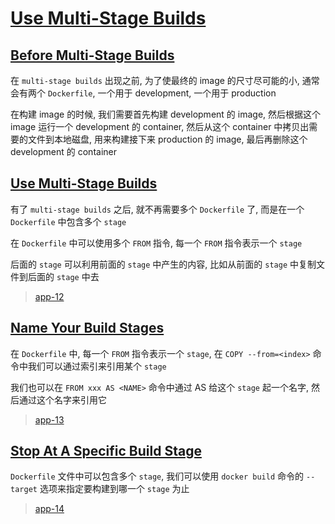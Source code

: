 # [Use Multi-Stage Builds](https://docs.docker.com/develop/develop-images/multistage-build/)

## [Before Multi-Stage Builds](https://docs.docker.com/develop/develop-images/multistage-build/#before-multi-stage-builds)

在 `multi-stage builds` 出现之前, 为了使最终的 image 的尺寸尽可能的小, 通常会有两个 `Dockerfile`, 一个用于 development, 一个用于 production

在构建 image 的时候, 我们需要首先构建 development 的 image, 然后根据这个 image 运行一个 development 的 container,
然后从这个 container 中拷贝出需要的文件到本地磁盘, 用来构建接下来 production 的 image, 最后再删除这个 development 的 container

## [Use Multi-Stage Builds](https://docs.docker.com/develop/develop-images/multistage-build/#use-multi-stage-builds)

有了 `multi-stage builds` 之后, 就不再需要多个 `Dockerfile` 了, 而是在一个 `Dockerfile` 中包含多个 `stage`

在 `Dockerfile` 中可以使用多个 `FROM` 指令, 每一个 `FROM` 指令表示一个 `stage`

后面的 `stage` 可以利用前面的 `stage` 中产生的内容, 比如从前面的 `stage` 中复制文件到后面的 `stage` 中去

> [app-12](./app-12)

## [Name Your Build Stages](https://docs.docker.com/develop/develop-images/multistage-build/#name-your-build-stages)

在 `Dockerfile` 中, 每一个 `FROM` 指令表示一个 `stage`, 在 `COPY --from=<index>` 命令中我们可以通过索引来引用某个 `stage`

我们也可以在 `FROM xxx AS <NAME>` 命令中通过 AS 给这个 `stage` 起一个名字, 然后通过这个名字来引用它

> [app-13](./app-13)

## [Stop At A Specific Build Stage](https://docs.docker.com/develop/develop-images/multistage-build/#stop-at-a-specific-build-stage)

`Dockerfile` 文件中可以包含多个 `stage`, 我们可以使用 `docker build` 命令的 `--target` 选项来指定要构建到哪一个 `stage` 为止

> [app-14](./app-14)
